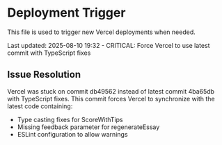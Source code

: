 # Deployment Trigger

This file is used to trigger new Vercel deployments when needed.

Last updated: 2025-08-10 19:32 - CRITICAL: Force Vercel to use latest commit with TypeScript fixes

## Issue Resolution
Vercel was stuck on commit db49562 instead of latest commit 4ba65db with TypeScript fixes.
This commit forces Vercel to synchronize with the latest code containing:
- Type casting fixes for ScoreWithTips
- Missing feedback parameter for regenerateEssay
- ESLint configuration to allow warnings
